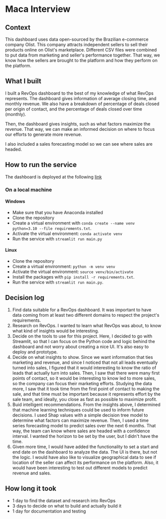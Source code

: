 # Maca Interview

## Context
This dashboard uses data open-sourced by the Brazilian e-commerce company Olist. This company attracts independent sellers to sell their products online on Olist's marketplace. Different CSV files were combined to put data from marketing and seller's performance together. That way, we know how the sellers are brought to the platform and how they perform on the platform.

## What I built
I built a RevOps dashboard to the best of my knowledge of what RevOps represents. The dashboard gives information of average closing time, and monthly revenue. We also have a breakdown of percentage of deals closed per origin of contact, and the percentage of deals closed over time (monthly).

Then, the dashboard gives insights, such as what factors maximize the revenue. That way, we can make an informed decision on where to focus our efforts to generate more revenue.

I also included a sales forecasting model so we can see where sales are headed.

## How to run the service

The dashboard is deployed at the following [link](https://marcopeix-maca-interview-main-v8h7m3.streamlit.app/)

### On a local machine

#### Windows
- Make sure that you have Anaconda installed
- Clone the repository
- Create a virtual environment with `conda create --name venv python=3.10 --file requirements.txt`.
- Activate the virtual environment: `conda activate venv`
- Run the service with `streamlit run main.py`

#### Linux
- Clone the repository
- Create a virtual environment: `python -m venv venv`
- Activate the virtual environment: `source venv/bin/activate`
- Install the packages with `pip install -r requirements.txt`.
- Run the service with `streamlit run main.py`.

## Decision log
1. Find data suitable for a RevOps dashboard. It was important to have data coming from at least two different domains to respect the project's requirements.
2. Research on RevOps. I wanted to learn what RevOps was about, to know what kind of insights would be interesting.
3. Decide on the tools to use for this project. Here, I decided to go with Streamlit, so that I can focus on the Python code and logic behind the dashboard and not worry about creating a nice UI. It's also easy to deploy and prototype.
4. Decide on what insights to show. Since we want information that ties marketing and revenue, and since I noticed that not all leads eventually turned into sales, I figured that it would interesting to know the ratio of leads that actually turn into sales. Then, I saw that there were many first points of contact, so it would be interesting to know led to more sales, so the company can focus their marketing efforts. Studying the data more, I saw that it took time from the first point of contact to making the sale, and that time must be important because it represents effort by the sale team, and ideally, you close as fast as possible to maximize profit.
5. Buid intelligent recommendations. From the insights above, I determined that machine learning techniques could be used to inform future decisions. I used Shap values with a simple decision tree model to determine what factors can maximize revenue. Then, I used a time series forecasting model to predict sales over the next 6 months. That way, the team can know where sales are headed with a confidence interval. I wanted the horizon to be set by the user, but I didn't have the time.
6. Given more time, I would have added the functionality to set a start and end date on the dashboard to analyze the data. The UI is there, but not the logic. I would have also like to visualize geographical data to see if location of the seller can affect its performance on the platform. Also, it would have been interesting to test out different models to predict revenue and sales.

## How long it took
- 1 day to find the dataset and research into RevOps
- 3 days to decide on what to build and actually build it
- 1 day for documentation and testing